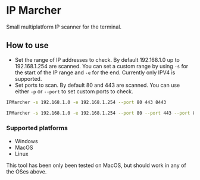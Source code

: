 # IP Marcher
Small multiplatform IP scanner for the terminal.

## How to use
* Set the range of IP addresses to check. By default 192.168.1.0 up to 192.168.1.254 are scanned. You can set a custom range by using `-s` for the start of the IP range and `-e` for the end. Currently only IPV4 is supported.
* Set ports to scan. By default 80 and 443 are scanned. You can use either `-p` or `--port` to set custom ports to check.

```bash
IPMarcher -s 192.168.1.0 -e 192.168.1.254 --port 80 443 8443
```

``` bash
IPMarcher -s 192.168.1.0 -e 192.168.1.254 --port 80 --port 443 --port 8443
```

### Supported platforms
* Windows
* MacOS 
* Linux

This tool has been only been tested on MacOS, but should work in any of the OSes above.